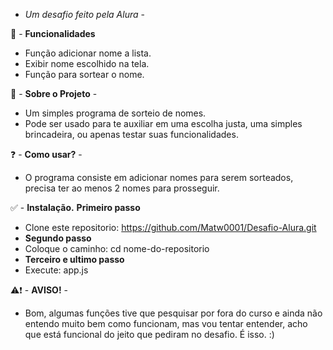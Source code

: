 - *Um desafio feito pela Alura* -

📌 - __Funcionalidades__
-  Função adicionar nome a lista.
-  Exibir nome escolhido na tela.
-  Função para sortear o nome.
  
📌 - __Sobre o Projeto__ -
- Um simples programa de sorteio de nomes.
- Pode ser usado para te auxiliar em uma escolha justa,
uma simples brincadeira, ou apenas testar suas funcionalidades.

❓ - __Como usar?__ - 
- O programa consiste em adicionar nomes para serem sorteados,
precisa ter ao menos 2 nomes para prosseguir.

✅ - __Instalação.__
__Primeiro passo__
- Clone este repositorio: https://github.com/Matw0001/Desafio-Alura.git
- __Segundo passo__
- Coloque o caminho: cd nome-do-repositorio
- __Terceiro e ultimo passo__
- Execute: app.js


⚠❗ - __AVISO!__ -

- Bom, algumas funções tive que pesquisar por fora do curso e ainda não entendo muito bem como funcionam, 
mas vou tentar entender, 
acho que está funcional do jeito que pediram no desafio. 
É isso. :)
